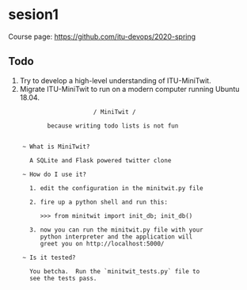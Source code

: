 # sesion1

Course page: https://github.com/itu-devops/2020-spring

## Todo
1) Try to develop a high-level understanding of ITU-MiniTwit.
2) Migrate ITU-MiniTwit to run on a modern computer running Ubuntu 18.04.


```
                        / MiniTwit /

           because writing todo lists is not fun


    ~ What is MiniTwit?

      A SQLite and Flask powered twitter clone

    ~ How do I use it?

      1. edit the configuration in the minitwit.py file

      2. fire up a python shell and run this:

         >>> from minitwit import init_db; init_db()

      3. now you can run the minitwit.py file with your
         python interpreter and the application will
         greet you on http://localhost:5000/
	
    ~ Is it tested?

      You betcha.  Run the `minitwit_tests.py` file to
      see the tests pass.
```
